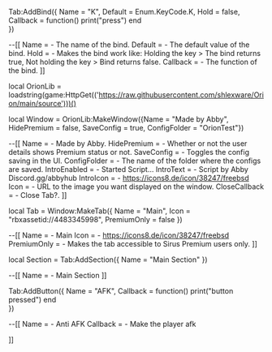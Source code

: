 Tab:AddBind({
	Name = "K",
	Default = Enum.KeyCode.K,
	Hold = false,
	Callback = function()
		print("press")
	end    
})

--[[
Name = <string> - The name of the bind.
Default = <keycode> - The default value of the bind.
Hold = <bool> - Makes the bind work like: Holding the key > The bind returns true, Not holding the key > Bind returns false.
Callback = <function> - The function of the bind.
]]

local OrionLib = loadstring(game:HttpGet(('https://raw.githubusercontent.com/shlexware/Orion/main/source')))()

local Window = OrionLib:MakeWindow({Name = "Made by Abby", HidePremium = false, SaveConfig = true, ConfigFolder = "OrionTest"})

--[[
Name = <string> - Made by Abby.
HidePremium = <bool> - Whether or not the user details shows Premium status or not.
SaveConfig = <bool> - Toggles the config saving in the UI.
ConfigFolder = <string> - The name of the folder where the configs are saved.
IntroEnabled = <bool> - Started Script...
IntroText = <string> - Script by Abby Discord.gg/abbyhub
IntroIcon = <string> - https://icons8.de/icon/38247/freebsd
Icon = <string> - URL to the image you want displayed on the window.
CloseCallback = <function> - Close Tab?.
]]

local Tab = Window:MakeTab({
	Name = "Main",
	Icon = "rbxassetid://4483345998",
	PremiumOnly = false
})

--[[
Name = <string> - Main
Icon = <string> - https://icons8.de/icon/38247/freebsd
PremiumOnly = <bool> - Makes the tab accessible to Sirus Premium users only.
]]

local Section = Tab:AddSection({
	Name = "Main Section"
})

--[[
Name = <string> - Main Section
]]

Tab:AddButton({
	Name = "AFK",
	Callback = function()
      		print("button pressed")
  	end    
})

--[[
Name = <string> - Anti AFK
Callback = <function> - Make the player afk

]]
